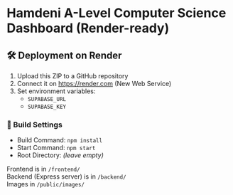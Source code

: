 
# Hamdeni A-Level Computer Science Dashboard (Render-ready)

## 🛠 Deployment on Render
1. Upload this ZIP to a GitHub repository
2. Connect it on https://render.com (New Web Service)
3. Set environment variables:
   - `SUPABASE_URL`
   - `SUPABASE_KEY`

### 🔧 Build Settings
- Build Command: `npm install`
- Start Command: `npm start`
- Root Directory: *(leave empty)*

Frontend is in `/frontend/`  
Backend (Express server) is in `/backend/`  
Images in `/public/images/`
